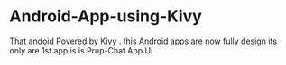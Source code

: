 # Android-App-using-Kivy
That andoid Povered by Kivy .
this Android apps are  now fully design its only are 
1st app is is Prup-Chat App Ui